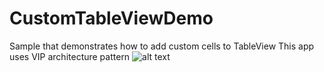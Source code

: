 # CustomTableViewDemo
Sample that demonstrates how to add custom cells to TableView
This app uses VIP architecture pattern
![alt text](https://res.cloudinary.com/dn7nszkhk/image/upload/v1563928825/CustomTableView_g5fhyi.png)
